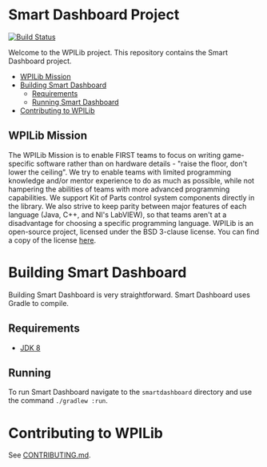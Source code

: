# Smart Dashboard Project

[![Build Status](https://travis-ci.org/wpilibsuite/SmartDashboard.svg?branch=master)](https://travis-ci.org/wpilibsuite/SmartDashboard)

Welcome to the WPILib project. This repository contains the Smart Dashboard project.

- [WPILib Mission](#wpilib-mission)
- [Building Smart Dashboard](#building-smart-dashboard)
    - [Requirements](#requirements)
    - [Running Smart Dashboard](#running)
- [Contributing to WPILib](#contributing-to-wpilib)

## WPILib Mission

The WPILib Mission is to enable FIRST teams to focus on writing game-specific software rather than on hardware details - "raise the floor, don't lower the ceiling". We try to enable teams with limited programming knowledge and/or mentor experience to do as much as possible, while not hampering the abilities of teams with more advanced programming capabilities. We support Kit of Parts control system components directly in the library. We also strive to keep parity between major features of each language (Java, C++, and NI's LabVIEW), so that teams aren't at a disadvantage for choosing a specific programming language. WPILib is an open-source project, licensed under the BSD 3-clause license. You can find a copy of the license [here](BSD_License_for_WPILib_code.txt).

# Building Smart Dashboard

Building Smart Dashboard is very straightforward. Smart Dashboard uses Gradle to compile.

## Requirements
- [JDK 8](http://www.oracle.com/technetwork/java/javase/downloads/index.html)

## Running

To run Smart Dashboard navigate to the `smartdashboard` directory and use the command `./gradlew :run`.

# Contributing to WPILib

See [CONTRIBUTING.md](CONTRIBUTING.md).
